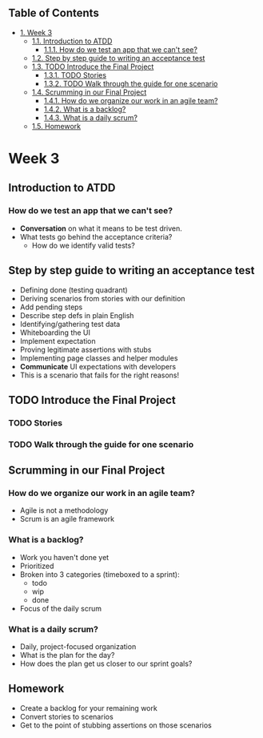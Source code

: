 <div id="table-of-contents">
<h2>Table of Contents</h2>
<div id="text-table-of-contents">
<ul>
<li><a href="#sec-1">1. Week 3</a>
<ul>
<li><a href="#sec-1-1">1.1. Introduction to ATDD</a>
<ul>
<li><a href="#sec-1-1-1">1.1.1. How do we test an app that we can't see?</a></li>
</ul>
</li>
<li><a href="#sec-1-2">1.2. Step by step guide to writing an acceptance test</a></li>
<li><a href="#sec-1-3">1.3. <span class="todo TODO">TODO</span> Introduce the Final Project</a>
<ul>
<li><a href="#sec-1-3-1">1.3.1. <span class="todo TODO">TODO</span> Stories</a></li>
<li><a href="#sec-1-3-2">1.3.2. <span class="todo TODO">TODO</span> Walk through the guide for one scenario</a></li>
</ul>
</li>
<li><a href="#sec-1-4">1.4. Scrumming in our Final Project</a>
<ul>
<li><a href="#sec-1-4-1">1.4.1. How do we organize our work in an agile team?</a></li>
<li><a href="#sec-1-4-2">1.4.2. What is a backlog?</a></li>
<li><a href="#sec-1-4-3">1.4.3. What is a daily scrum?</a></li>
</ul>
</li>
<li><a href="#sec-1-5">1.5. Homework</a></li>
</ul>
</li>
</ul>
</div>
</div>

# Week 3<a id="sec-1" name="sec-1"></a>

## Introduction to ATDD<a id="sec-1-1" name="sec-1-1"></a>

### How do we test an app that we can't see?<a id="sec-1-1-1" name="sec-1-1-1"></a>

-   **Conversation** on what it means to be test driven.
-   What tests go behind the acceptance criteria?
    -   How do we identify valid tests?

## Step by step guide to writing an acceptance test<a id="sec-1-2" name="sec-1-2"></a>

-   Defining done (testing quadrant)
-   Deriving scenarios from stories with our definition
-   Add pending steps
-   Describe step defs in plain English
-   Identifying/gathering test data
-   Whiteboarding the UI
-   Implement expectation
-   Proving legitimate assertions with stubs
-   Implementing page classes and helper modules
-   **Communicate** UI expectations with developers
-   This is a scenario that fails for the right reasons!

## TODO Introduce the Final Project<a id="sec-1-3" name="sec-1-3"></a>

### TODO Stories<a id="sec-1-3-1" name="sec-1-3-1"></a>

### TODO Walk through the guide for one scenario<a id="sec-1-3-2" name="sec-1-3-2"></a>

## Scrumming in our Final Project<a id="sec-1-4" name="sec-1-4"></a>

### How do we organize our work in an agile team?<a id="sec-1-4-1" name="sec-1-4-1"></a>

-   Agile is not a methodology
-   Scrum is an agile framework

### What is a backlog?<a id="sec-1-4-2" name="sec-1-4-2"></a>

-   Work you haven't done yet
-   Prioritized
-   Broken into 3 categories (timeboxed to a sprint):
    -   todo
    -   wip
    -   done
-   Focus of the daily scrum

### What is a daily scrum?<a id="sec-1-4-3" name="sec-1-4-3"></a>

-   Daily, project-focused organization
-   What is the plan for the day?
-   How does the plan get us closer to our sprint goals?

## Homework<a id="sec-1-5" name="sec-1-5"></a>

-   Create a backlog for your remaining work
-   Convert stories to scenarios
-   Get to the point of stubbing assertions on those scenarios

